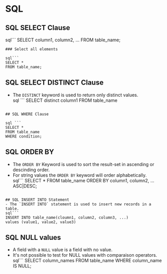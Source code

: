 # SQL 

## SQL SELECT Clause  

sql```
SELECT column1, column2, ...
FROM table_name; 
```
### Select all elements

sql```
SELECT * 
FROM table_name; 
```

## SQL SELECT DISTINCT Clause

- The `DISTINCT` keyword is used to return only distinct values.  
sql ```
SELECT distinct column1
FROM table_name
```

## SQL WHERE Clause

sql ```
SELECT *
FROM table_name
WHERE condition; 
```

## SQL ORDER BY 

- The `ORDER BY` Keyword is used to sort the result-set in ascending or descinding order. 
- For string values the `ORDER BY` keyword will order alphabetically.    
sql```
SELECT * 
FROM table_name
ORDER BY column1, column2, ... ASC|DESC; 
``` 

## SQL INSERT INTO Statement
- The `INSERT INTO` statement is used to insert new records in a table.   
sql```
INSERT INTO table_name(cloumn1, column2, column3, ...) 
values (value1, value2, value3) 
```

## SQL NULL values
- A field with a `NULL` value is a field with no value.  
- It's not possible to test for NULL values with comparaison operators.  
sql```
SELECT column_names
FROM table_name
WHERE column_name IS NULL;
```



